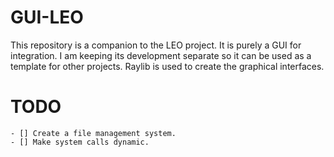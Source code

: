 # GUI-LEO

This repository is a companion to the LEO project.
It is purely a GUI for integration. 
I am keeping its development separate so it can be used as a template for other projects.
Raylib is used to create the graphical interfaces.

# TODO
```
- [] Create a file management system.
- [] Make system calls dynamic.
```

